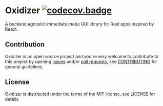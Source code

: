# Oxidizer [![codecov.badge]][codecov.oxidizer]

A backend agnostic immediate mode GUI library for Rust apps inspired by React.

## Contribution

Oxidizer is an open source project and you're very welcome to contribute to this project by
opening [issues] and/or [pull requests][pulls], see [CONTRIBUTING][CONTRIBUTING] for general
guidelines.

## License

Oxidizer is distributed under the terms of the MIT license, see [LICENSE] for details.

[codecov.oxidizer]: https://codecov.io/gh/brunocodutra/oxidizer
[codecov.badge]:    https://codecov.io/gh/brunocodutra/oxidizer/branch/master/graph/badge.svg

[issues]:           https://github.com/brunocodutra/oxidizer/issues
[pulls]:            https://github.com/brunocodutra/oxidizer/pulls

[LICENSE]:          https://github.com/brunocodutra/oxidizer/blob/master/LICENSE
[CONTRIBUTING]:     https://github.com/brunocodutra/oxidizer/blob/master/CONTRIBUTING.md

